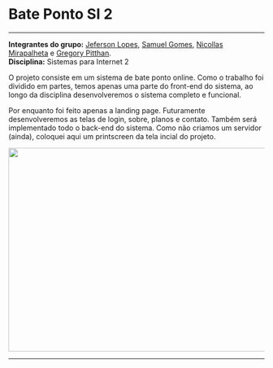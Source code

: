# Bate Ponto SI 2

---

**Integrantes do grupo:** [Jeferson Lopes](https://github.com/thelopesbr), [Samuel Gomes](https://github.com/Saesel), [Nicollas Mirapalheta](https://github.com/NicollasMirapalheta) e [Gregory Pitthan](https://github.com/Gregory-JP). <br>
**Disciplina:** Sistemas para Internet 2

O projeto consiste em um sistema de bate ponto online. Como o trabalho foi dividido em partes, temos apenas uma parte do front-end do sistema, ao longo da disciplina desenvolveremos o sistema completo e funcional.

Por enquanto foi feito apenas a landing page. Futuramente desenvolveremos as telas de login, sobre, planos e contato. Também será implementado todo o back-end do sistema.
Como não criamos um servidor (ainda), coloquei aqui um printscreen da tela incial do projeto.

<div align='center'>
  <img src="https://user-images.githubusercontent.com/63425849/172969469-8404eb0e-ecfa-4118-9c19-ab9ec734129d.png" width=800 height=400 ></img>
</div>

---
